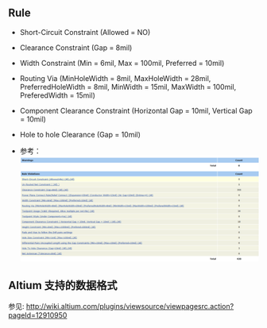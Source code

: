 ## Rule

* Short-Circuit Constraint \(Allowed = NO\)

* Clearance Constraint \(Gap = 8mil\)

* Width Constraint \(Min = 6mil, Max = 100mil, Preferred = 10mil\)

* Routing Via \(MinHoleWidth = 8mil, MaxHoleWidth = 28mil, PreferredHoleWidth = 8mil, MinWidth = 15mil, MaxWidth = 100mil, PreferedWidth = 15mil\)

* Component Clearance Constraint \(Horizontal Gap = 10mil, Vertical Gap = 10mil\)

* Hole to hole Clearance \(Gap = 10mil\)

* 参考：![](/assets/徐工布线规则.png)

## Altium 支持的数据格式

参见: http://wiki.altium.com/plugins/viewsource/viewpagesrc.action?pageId=12910950







